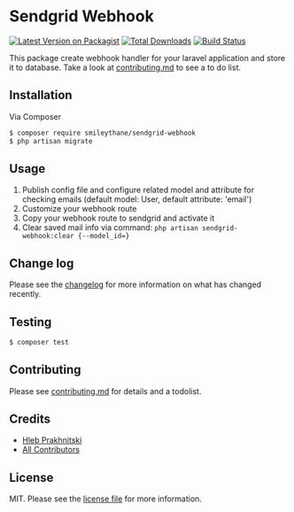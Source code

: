 # Sendgrid Webhook

[![Latest Version on Packagist][ico-version]][link-packagist]
[![Total Downloads][ico-downloads]][link-downloads]
[![Build Status][ico-travis]][link-travis]

This package create webhook handler for your laravel application and store it to database.
Take a look at [contributing.md](contributing.md) to see a to do list.

## Installation

Via Composer

``` bash
$ composer require smileythane/sendgrid-webhook
$ php artisan migrate
```

## Usage

1. Publish config file and configure related model and attribute for checking emails (default model: User, default attribute: 'email') 
2. Customize your webhook route
3. Copy your webhook route to sendgrid and activate it
4. Clear saved mail info via command:
   ``` php artisan sendgrid-webhook:clear {--model_id=} ```

## Change log

Please see the [changelog](changelog.md) for more information on what has changed recently.

## Testing

``` bash
$ composer test
```

## Contributing

Please see [contributing.md](contributing.md) for details and a todolist.

## Credits

- [Hleb Prakhnitski][link-author]
- [All Contributors][link-contributors]

## License

MIT. Please see the [license file](license.md) for more information.

[ico-version]: https://img.shields.io/packagist/v/smileythane/sendgrid-webhook.svg?style=flat-square
[ico-downloads]: https://img.shields.io/packagist/dt/smileythane/sendgrid-webhook.svg?style=flat-square
[ico-travis]: https://img.shields.io/travis/smileythane/sendgrid-webhook/master.svg?style=flat-square
[ico-styleci]: https://styleci.io/repos/12345678/shield

[link-packagist]: https://packagist.org/packages/smileythane/sendgrid-webhook
[link-downloads]: https://packagist.org/packages/smileythane/sendgrid-webhook
[link-travis]: https://travis-ci.org/smileythane/sendgrid-webhook
[link-author]: https://github.com/smileythane
[link-contributors]: ../../contributors
